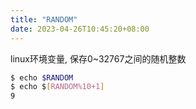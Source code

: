 ```yaml
---
title: "RANDOM"
date: 2023-04-26T10:45:20+08:00
---
```


linux环境变量, 保存0~32767之间的随机整数

```bash
$ echo $RANDOM
$ echo $[RANDOM%10+1]
9
```
